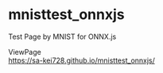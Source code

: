 # mnisttest_onnxjs
Test Page by MNIST for ONNX.js

ViewPage<br>
https://sa-kei728.github.io/mnisttest_onnxjs/
